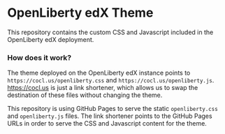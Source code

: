 # OpenLiberty edX Theme

This repository contains the custom CSS and Javascript included in the OpenLiberty edX deployment.

### How does it work?

The theme deployed on the OpenLiberty edX instance points to `https://cocl.us/openliberty.css` and `https://cocl.us/openliberty.js`. https://cocl.us is just a link shortener, which allows us to swap the destination of these files without changing the theme.

This repository is using GitHub Pages to serve the static `openliberty.css` and `openliberty.js` files. The link shortener points to the GitHub Pages URLs in order to serve the CSS and Javascript content for the theme.
